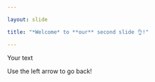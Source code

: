 ```yaml
---

layout: slide

title: "*Welcome* to **our** second slide 👌!"

---
```


Your text

Use the left arrow to go back!
